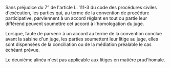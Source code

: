 Sans préjudice du 7° de l'article L. 111-3 du code des procédures civiles d'exécution, les parties qui, au terme de la convention de procédure participative, parviennent à un accord réglant en tout ou partie leur différend peuvent soumettre cet accord à l'homologation du juge.

Lorsque, faute de parvenir à un accord au terme de la convention conclue avant la saisine d'un juge, les parties soumettent leur litige au juge, elles sont dispensées de la conciliation ou de la médiation préalable le cas échéant prévue.

Le deuxième alinéa n'est pas applicable aux litiges en matière prud'homale.
